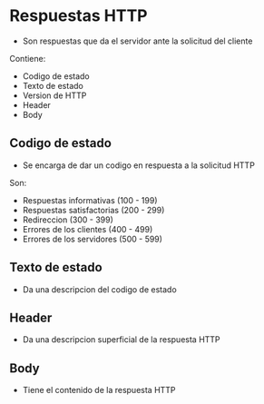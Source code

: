 # Respuestas HTTP 

- Son respuestas que da el servidor ante la solicitud del cliente

Contiene: 
- Codigo de estado
- Texto de estado
- Version de HTTP
- Header 
- Body

## Codigo de estado

- Se encarga de dar un codigo en respuesta a la solicitud HTTP

Son:
- Respuestas informativas (100 - 199)
- Respuestas satisfactorias (200 - 299)
- Redireccion (300 - 399)
- Errores de los clientes (400 - 499)
- Errores de los servidores (500 - 599)

## Texto de estado

- Da una descripcion del codigo de estado

## Header

- Da una descripcion superficial de la respuesta HTTP

## Body

- Tiene el contenido de la respuesta HTTP